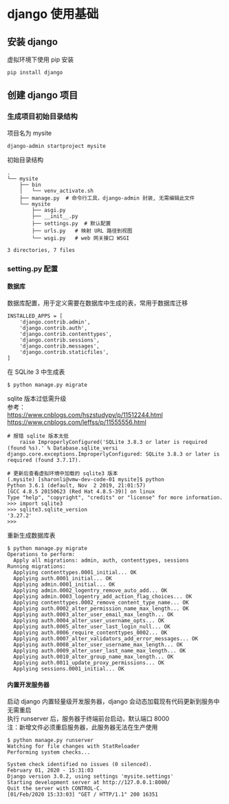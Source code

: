 # django 使用基础
## 安装 django
虚拟环境下使用 pip 安装
```
pip install django
```

## 创建 django 项目
### 生成项目初始目录结构
项目名为 mysite
```
django-admin startproject mysite
```
初始目录结构
```
.
└── mysite
    ├── bin
    │   └── venv_activate.sh
    ├── manage.py  # 命令行工具，django-admin 封装, 无需编辑此文件
    └── mysite
        ├── asgi.py
        ├── __init__.py
        ├── settings.py  # 默认配置
        ├── urls.py   # 映射 URL 路径到视图
        └── wsgi.py   # web 网关接口 WSGI

3 directories, 7 files
```
### setting.py 配置 
#### 数据库
数据库配置，用于定义需要在数据库中生成的表，常用于数据库迁移
```
INSTALLED_APPS = [
    'django.contrib.admin',
    'django.contrib.auth',
    'django.contrib.contenttypes',
    'django.contrib.sessions',
    'django.contrib.messages',
    'django.contrib.staticfiles',
]
```
在 SQLite 3 中生成表
```
$ python manage.py migrate
```
sqlite 版本过低需升级</br>
参考：</br>
https://www.cnblogs.com/hszstudypy/p/11512244.html</br>
https://www.cnblogs.com/leffss/p/11555556.html</br>
```
# 报错 sqlite 版本太低
    raise ImproperlyConfigured('SQLite 3.8.3 or later is required (found %s).' % Database.sqlite_versi
django.core.exceptions.ImproperlyConfigured: SQLite 3.8.3 or later is required (found 3.7.17).

# 更新后查看虚拟环境中加载的 sqlite3 版本
(.mysite) [sharonli@vmw-dev-code-01 mysite]$ python
Python 3.6.1 (default, Nov  2 2019, 21:01:57) 
[GCC 4.8.5 20150623 (Red Hat 4.8.5-39)] on linux
Type "help", "copyright", "credits" or "license" for more information.
>>> import sqlite3
>>> sqlite3.sqlite_version
'3.27.2'
>>> 
```
重新生成数据库表
```
$ python manage.py migrate
Operations to perform:
  Apply all migrations: admin, auth, contenttypes, sessions
Running migrations:
  Applying contenttypes.0001_initial... OK
  Applying auth.0001_initial... OK
  Applying admin.0001_initial... OK
  Applying admin.0002_logentry_remove_auto_add... OK
  Applying admin.0003_logentry_add_action_flag_choices... OK
  Applying contenttypes.0002_remove_content_type_name... OK
  Applying auth.0002_alter_permission_name_max_length... OK
  Applying auth.0003_alter_user_email_max_length... OK
  Applying auth.0004_alter_user_username_opts... OK
  Applying auth.0005_alter_user_last_login_null... OK
  Applying auth.0006_require_contenttypes_0002... OK
  Applying auth.0007_alter_validators_add_error_messages... OK
  Applying auth.0008_alter_user_username_max_length... OK
  Applying auth.0009_alter_user_last_name_max_length... OK
  Applying auth.0010_alter_group_name_max_length... OK
  Applying auth.0011_update_proxy_permissions... OK
  Applying sessions.0001_initial... OK

```

#### 内置开发服务器
启动 django 内置轻量级开发服务器，django 会动态加载现有代码更新到服务中无需重启</br>
执行 runserver 后，服务器于终端前台启动，默认端口 8000</br>
注：新增文件必须重启服务器，此服务器无法在生产使用
```
$ python manage.py runserver
Watching for file changes with StatReloader
Performing system checks...

System check identified no issues (0 silenced).
February 01, 2020 - 15:31:03
Django version 3.0.2, using settings 'mysite.settings'
Starting development server at http://127.0.0.1:8000/
Quit the server with CONTROL-C.
[01/Feb/2020 15:33:03] "GET / HTTP/1.1" 200 16351
```
